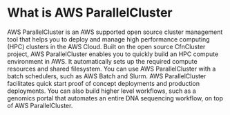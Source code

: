 # What is AWS ParallelCluster<a name="what-is-aws-parallelcluster"></a>

AWS ParallelCluster is an AWS supported open source cluster management tool that helps you to deploy and manage high performance computing \(HPC\) clusters in the AWS Cloud\. Built on the open source CfnCluster project, AWS ParallelCluster enables you to quickly build an HPC compute environment in AWS\. It automatically sets up the required compute resources and shared filesystem\. You can use AWS ParallelCluster with a batch schedulers, such as AWS Batch and Slurm\. AWS ParallelCluster facilitates quick start proof of concept deployments and production deployments\. You can also build higher level workflows, such as a genomics portal that automates an entire DNA sequencing workflow, on top of AWS ParallelCluster\.